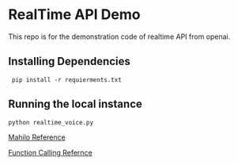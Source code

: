 # RealTime API Demo

This repo is for the demonstration code of realtime API from openai.

## Installing Dependencies

` pip install -r requierments.txt`

## Running the local instance

`python realtime_voice.py`

[Mahilo Reference](https://medium.com/thedeephub/building-a-voice-enabled-python-fastapi-app-using-openais-realtime-api-bfdf2947c3e4)


[Function Calling Refernce](https://platform.openai.com/docs/guides/realtime-model-capabilities?lang=python#function-calling)